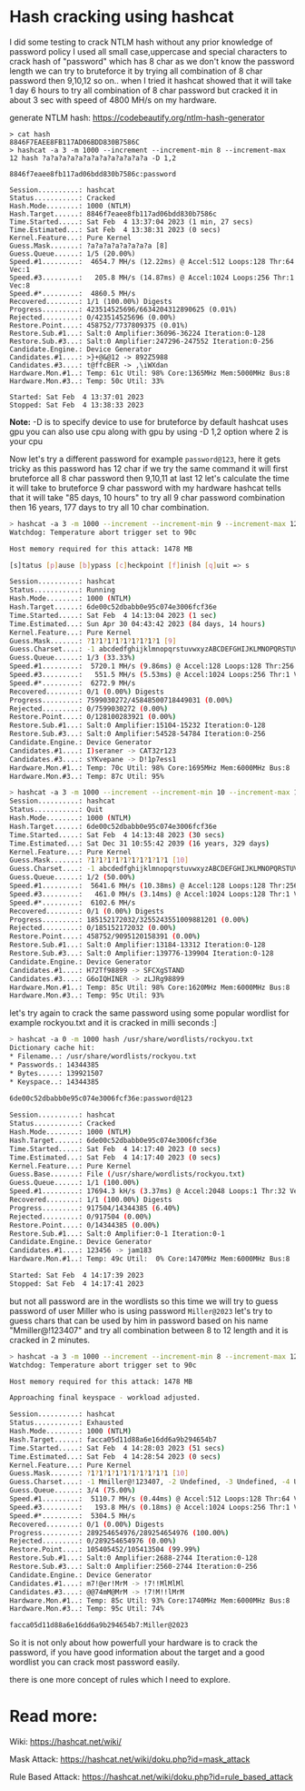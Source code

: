 # Hash cracking using hashcat

I did some testing to crack NTLM hash without any prior knowledge of password policy I used all small case,uppercase and special characters to crack hash of "password"  which has 8 char as we don't know the password length we can try to bruteforce it by trying all combination of 8 char password then 9,10,12 so on.. when I tried it hashcat showed that it will take 1 day 6 hours to try all combination of 8 char password but cracked it in about 3 sec with speed of 4800 MH/s on my hardware.

generate NTLM hash: https://codebeautify.org/ntlm-hash-generator

```
> cat hash
8846F7EAEE8FB117AD06BDD830B7586C
> hashcat -a 3 -m 1000 --increment --increment-min 8 --increment-max 12 hash ?a?a?a?a?a?a?a?a?a?a?a?a?a -D 1,2

8846f7eaee8fb117ad06bdd830b7586c:password                 
                                                          
Session..........: hashcat
Status...........: Cracked
Hash.Mode........: 1000 (NTLM)
Hash.Target......: 8846f7eaee8fb117ad06bdd830b7586c
Time.Started.....: Sat Feb  4 13:37:04 2023 (1 min, 27 secs)
Time.Estimated...: Sat Feb  4 13:38:31 2023 (0 secs)
Kernel.Feature...: Pure Kernel
Guess.Mask.......: ?a?a?a?a?a?a?a?a [8]
Guess.Queue......: 1/5 (20.00%)
Speed.#1.........:  4654.7 MH/s (12.22ms) @ Accel:512 Loops:128 Thr:64 Vec:1
Speed.#3.........:   205.8 MH/s (14.87ms) @ Accel:1024 Loops:256 Thr:1 Vec:8
Speed.#*.........:  4860.5 MH/s
Recovered........: 1/1 (100.00%) Digests
Progress.........: 423514525696/6634204312890625 (0.01%)
Rejected.........: 0/423514525696 (0.00%)
Restore.Point....: 458752/7737809375 (0.01%)
Restore.Sub.#1...: Salt:0 Amplifier:36096-36224 Iteration:0-128
Restore.Sub.#3...: Salt:0 Amplifier:247296-247552 Iteration:0-256
Candidate.Engine.: Device Generator
Candidates.#1....: >}+@&@12 -> 892Z5988
Candidates.#3....: t@ffcBER -> ,\iWXdan
Hardware.Mon.#1..: Temp: 61c Util: 98% Core:1365MHz Mem:5000MHz Bus:8
Hardware.Mon.#3..: Temp: 50c Util: 33%

Started: Sat Feb  4 13:37:01 2023
Stopped: Sat Feb  4 13:38:33 2023

```

**Note:** -D is to specify device to use for bruteforce by default hashcat uses gpu you can also use cpu along with gpu by using -D 1,2 option where 2 is your cpu 

Now let's try a different password for example `password@123`, here it gets tricky as this password has 12 char if we try the same command it will first bruteforce all 8 char password then 9,10,11 at last 12 let's calculate the time it will take to bruteforce 9 char password with my hardware hashcat tells that it will take "85 days, 10 hours" to try all 9 char password combination then 16 years, 177 days to try all 10 char combination.


```bash
> hashcat -a 3 -m 1000 --increment --increment-min 9 --increment-max 12 -1 "abcdedfghijklmnopqrstuvwxyzABCDEFGHIJKLMNOPQRSTUVWXYZ0123456789\!@#$%*&()" hash ?1?1?1?1?1?1?1?1?1?1?1 -D 1,2
Watchdog: Temperature abort trigger set to 90c

Host memory required for this attack: 1478 MB

[s]tatus [p]ause [b]ypass [c]heckpoint [f]inish [q]uit => s

Session..........: hashcat
Status...........: Running
Hash.Mode........: 1000 (NTLM)
Hash.Target......: 6de00c52dbabb0e95c074e3006fcf36e
Time.Started.....: Sat Feb  4 14:13:04 2023 (1 sec)
Time.Estimated...: Sun Apr 30 04:43:42 2023 (84 days, 14 hours)
Kernel.Feature...: Pure Kernel
Guess.Mask.......: ?1?1?1?1?1?1?1?1?1 [9]
Guess.Charset....: -1 abcdedfghijklmnopqrstuvwxyzABCDEFGHIJKLMNOPQRSTUVWXYZ0123456789!@#$%*&(), -2 Undefined, -3 Undefined, -4 Undefined 
Guess.Queue......: 1/3 (33.33%)
Speed.#1.........:  5720.1 MH/s (9.86ms) @ Accel:128 Loops:128 Thr:256 Vec:1
Speed.#3.........:   551.5 MH/s (5.53ms) @ Accel:1024 Loops:256 Thr:1 Vec:8
Speed.#*.........:  6272.9 MH/s
Recovered........: 0/1 (0.00%) Digests
Progress.........: 7599030272/45848500718449031 (0.00%)
Rejected.........: 0/7599030272 (0.00%)
Restore.Point....: 0/128100283921 (0.00%)
Restore.Sub.#1...: Salt:0 Amplifier:15104-15232 Iteration:0-128
Restore.Sub.#3...: Salt:0 Amplifier:54528-54784 Iteration:0-256
Candidate.Engine.: Device Generator
Candidates.#1....: I)seraner -> CAT32r123
Candidates.#3....: sYKvepane -> D!1p7ess1
Hardware.Mon.#1..: Temp: 70c Util: 98% Core:1695MHz Mem:6000MHz Bus:8
Hardware.Mon.#3..: Temp: 87c Util: 95%
```

```bash
> hashcat -a 3 -m 1000 --increment --increment-min 10 --increment-max 12 -1 "abcdedfghijklmnopqrstuvwxyzABCDEFGHIJKLMNOPQRSTUVWXYZ0123456789\!@#$%*&()" hash ?1?1?1?1?1?1?1?1?1?1?1 -D 1,2
Session..........: hashcat                                
Status...........: Quit
Hash.Mode........: 1000 (NTLM)
Hash.Target......: 6de00c52dbabb0e95c074e3006fcf36e
Time.Started.....: Sat Feb  4 14:13:48 2023 (30 secs)
Time.Estimated...: Sat Dec 31 10:55:42 2039 (16 years, 329 days)
Kernel.Feature...: Pure Kernel
Guess.Mask.......: ?1?1?1?1?1?1?1?1?1?1 [10]
Guess.Charset....: -1 abcdedfghijklmnopqrstuvwxyzABCDEFGHIJKLMNOPQRSTUVWXYZ0123456789!@#$%*&(), -2 Undefined, -3 Undefined, -4 Undefined 
Guess.Queue......: 1/2 (50.00%)
Speed.#1.........:  5641.6 MH/s (10.38ms) @ Accel:128 Loops:128 Thr:256 Vec:1
Speed.#3.........:   461.0 MH/s (3.14ms) @ Accel:1024 Loops:128 Thr:1 Vec:8
Speed.#*.........:  6102.6 MH/s
Recovered........: 0/1 (0.00%) Digests
Progress.........: 185152172032/3255243551009881201 (0.00%)
Rejected.........: 0/185152172032 (0.00%)
Restore.Point....: 458752/9095120158391 (0.00%)
Restore.Sub.#1...: Salt:0 Amplifier:13184-13312 Iteration:0-128
Restore.Sub.#3...: Salt:0 Amplifier:139776-139904 Iteration:0-128
Candidate.Engine.: Device Generator
Candidates.#1....: H72Tf98899 -> SFCXgSTAND
Candidates.#3....: G6oIQHINER -> zLJRg98899
Hardware.Mon.#1..: Temp: 85c Util: 98% Core:1620MHz Mem:6000MHz Bus:8
Hardware.Mon.#3..: Temp: 95c Util: 93%
```

let's try again to crack the same password using some popular wordlist for example rockyou.txt and it is cracked in milli seconds :]

```bash
> hashcat -a 0 -m 1000 hash /usr/share/wordlists/rockyou.txt
Dictionary cache hit:
* Filename..: /usr/share/wordlists/rockyou.txt
* Passwords.: 14344385
* Bytes.....: 139921507
* Keyspace..: 14344385

6de00c52dbabb0e95c074e3006fcf36e:password@123             
                                                          
Session..........: hashcat
Status...........: Cracked
Hash.Mode........: 1000 (NTLM)
Hash.Target......: 6de00c52dbabb0e95c074e3006fcf36e
Time.Started.....: Sat Feb  4 14:17:40 2023 (0 secs)
Time.Estimated...: Sat Feb  4 14:17:40 2023 (0 secs)
Kernel.Feature...: Pure Kernel
Guess.Base.......: File (/usr/share/wordlists/rockyou.txt)
Guess.Queue......: 1/1 (100.00%)
Speed.#1.........: 17694.3 kH/s (3.37ms) @ Accel:2048 Loops:1 Thr:32 Vec:1
Recovered........: 1/1 (100.00%) Digests
Progress.........: 917504/14344385 (6.40%)
Rejected.........: 0/917504 (0.00%)
Restore.Point....: 0/14344385 (0.00%)
Restore.Sub.#1...: Salt:0 Amplifier:0-1 Iteration:0-1
Candidate.Engine.: Device Generator
Candidates.#1....: 123456 -> jam183
Hardware.Mon.#1..: Temp: 49c Util:  0% Core:1470MHz Mem:6000MHz Bus:8

Started: Sat Feb  4 14:17:39 2023
Stopped: Sat Feb  4 14:17:41 2023
```

but not all password are in the wordlists so this time we will try to guess password of user Miller who is using password `Miller@2023` let's try to guess chars that can be used by him in password based on his name "Mmiller@!123407" and try all combination between 8 to 12 length and it is cracked in 2 minutes.

```bash
> hashcat -a 3 -m 1000 --increment --increment-min 8 --increment-max 12 -1 "Mmiller@\!123407" hash ?1?1?1?1?1?1?1?1?1?1?1 -D 1,2
Watchdog: Temperature abort trigger set to 90c

Host memory required for this attack: 1478 MB

Approaching final keyspace - workload adjusted.       

Session..........: hashcat                                
Status...........: Exhausted
Hash.Mode........: 1000 (NTLM)
Hash.Target......: facca05d11d88a6e16dd6a9b294654b7
Time.Started.....: Sat Feb  4 14:28:03 2023 (51 secs)
Time.Estimated...: Sat Feb  4 14:28:54 2023 (0 secs)
Kernel.Feature...: Pure Kernel
Guess.Mask.......: ?1?1?1?1?1?1?1?1?1?1 [10]
Guess.Charset....: -1 Mmiller@!123407, -2 Undefined, -3 Undefined, -4 Undefined 
Guess.Queue......: 3/4 (75.00%)
Speed.#1.........:  5110.7 MH/s (0.44ms) @ Accel:512 Loops:128 Thr:64 Vec:1
Speed.#3.........:   193.8 MH/s (0.18ms) @ Accel:1024 Loops:256 Thr:1 Vec:8
Speed.#*.........:  5304.5 MH/s
Recovered........: 0/1 (0.00%) Digests
Progress.........: 289254654976/289254654976 (100.00%)
Rejected.........: 0/289254654976 (0.00%)
Restore.Point....: 105405452/105413504 (99.99%)
Restore.Sub.#1...: Salt:0 Amplifier:2688-2744 Iteration:0-128
Restore.Sub.#3...: Salt:0 Amplifier:2560-2744 Iteration:0-256
Candidate.Engine.: Device Generator
Candidates.#1....: m7!@er!MrM -> !7!!MlMlMl
Candidates.#3....: @@74mM@MrM -> !7!M!!lMrM
Hardware.Mon.#1..: Temp: 85c Util: 93% Core:1740MHz Mem:6000MHz Bus:8
Hardware.Mon.#3..: Temp: 95c Util: 74%

facca05d11d88a6e16dd6a9b294654b7:Miller@2023
```

So it is not only about how powerfull your hardware is to crack the password, if you have good information about the target and a good wordlist you can crack most password easily.

there is one more concept of rules which I need to explore.

# Read more:
Wiki: https://hashcat.net/wiki/

Mask Attack: https://hashcat.net/wiki/doku.php?id=mask_attack

Rule Based Attack: https://hashcat.net/wiki/doku.php?id=rule_based_attack
